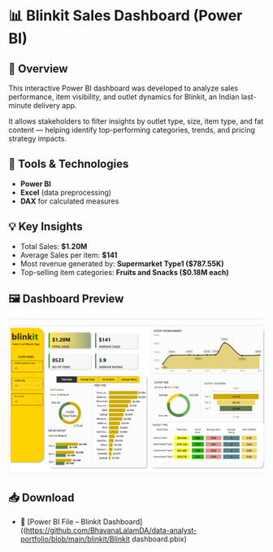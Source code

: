 # 📊 Blinkit Sales Dashboard (Power BI)

## 📌 Overview
This interactive Power BI dashboard was developed to analyze sales performance, item visibility, and outlet dynamics for Blinkit, an Indian last-minute delivery app.

It allows stakeholders to filter insights by outlet type, size, item type, and fat content — helping identify top-performing categories, trends, and pricing strategy impacts.

## 🧰 Tools & Technologies
- **Power BI**
- **Excel** (data preprocessing)
- **DAX** for calculated measures

## 💡 Key Insights
- Total Sales: **$1.20M**
- Average Sales per item: **$141**
- Most revenue generated by: **Supermarket Type1 ($787.55K)**
- Top-selling item categories: **Fruits and Snacks ($0.18M each)**

## 🖼️ Dashboard Preview

![Blinkit Dashboard](https://github.com/BhavanaLalamDA/data-analyst-portfolio/blob/main/blinkit/BlinkIt.png)


## 📥 Download

- 🔗 [Power BI File – Blinkit Dashboard]((https://github.com/BhavanaLalamDA/data-analyst-portfolio/blob/main/blinkit/Blinkit dashboard.pbix)






